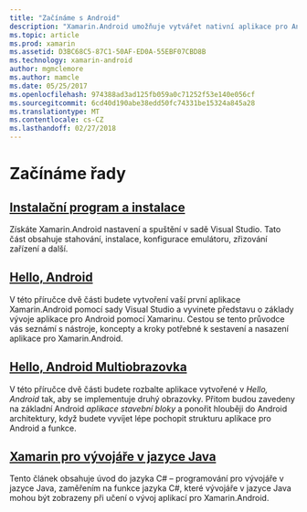 ```yaml
---
title: "Začínáme s Android"
description: "Xamarin.Android umožňuje vytvářet nativní aplikace pro Android pomocí stejné ovládacích prvků uživatelského rozhraní, jako byste v jazyce Java, ale s flexibilitu a eleganci moderní jazyka (C#), power .NET základní třídy knihovny (BCL) a první třídy (IDE Visual Studio) na dosah ruky. Tato řada obsahuje základní informace o vývoj Xamarin.Android. Tím přejdete z nastavení a instalaci na vytvoření vaší první aplikace."
ms.topic: article
ms.prod: xamarin
ms.assetid: D3BC68C5-87C1-50AF-ED0A-55EBF07CBD8B
ms.technology: xamarin-android
author: mgmclemore
ms.author: mamcle
ms.date: 05/25/2017
ms.openlocfilehash: 974388ad3ad125fb059a0c71252f53e140e056cf
ms.sourcegitcommit: 6cd40d190abe38edd50fc74331be15324a845a28
ms.translationtype: MT
ms.contentlocale: cs-CZ
ms.lasthandoff: 02/27/2018
---
```

# <a name="getting-started-series"></a>Začínáme řady

##  <a name="setup-and-installationandroidget-startedinstallationindexmd"></a>[Instalační program a instalace](~/android/get-started/installation/index.md)

Získáte Xamarin.Android nastavení a spuštění v sadě Visual Studio. Tato část obsahuje stahování, instalace, konfigurace emulátoru, zřizování zařízení a další.


##  <a name="hello-androidandroidget-startedhello-androidindexmd"></a>[Hello, Android](~/android/get-started/hello-android/index.md)

V této příručce dvě části budete vytvoření vaší první aplikace Xamarin.Android pomocí sady Visual Studio a vyvinete představu o základy vývoje aplikace pro Android pomocí Xamarinu.
Cestou se tento průvodce vás seznámí s nástroje, koncepty a kroky potřebné k sestavení a nasazení aplikace pro Xamarin.Android.


##  <a name="hello-android-multiscreenandroidget-startedhello-android-multiscreenindexmd"></a>[Hello, Android Multiobrazovka](~/android/get-started/hello-android-multiscreen/index.md)

V této příručce dvě části budete rozbalte aplikace vytvořené v _Hello, Android_ tak, aby se implementuje druhý obrazovky. Přitom budou zavedeny na základní Android *aplikace stavební bloky* a ponořit hlouběji do Android architektury, když budete vyvíjet lépe pochopit strukturu aplikace pro Android a funkce.


##  <a name="xamarin-for-java-developersandroidget-startedjava-developersmd"></a>[Xamarin pro vývojáře v jazyce Java](~/android/get-started/java-developers.md)

Tento článek obsahuje úvod do jazyka C# – programování pro vývojáře v jazyce Java, zaměřením na funkce jazyka C#, které vývojáře v jazyce Java mohou být zobrazeny při učení o vývoj aplikací pro Xamarin.Android.
